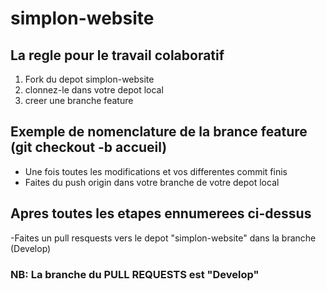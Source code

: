 # simplon-website
## La regle pour le travail colaboratif
1. Fork du depot simplon-website
2. clonnez-le dans votre depot local
3. creer une branche feature
## Exemple de nomenclature de la brance feature (git checkout -b accueil)
- Une fois toutes les modifications et vos differentes commit finis
- Faites du push origin dans votre branche de votre depot local
## Apres toutes les etapes ennumerees ci-dessus
-Faites un pull resquests vers le depot "simplon-website" dans la branche (Develop)
### NB: La branche du PULL REQUESTS est "Develop"
